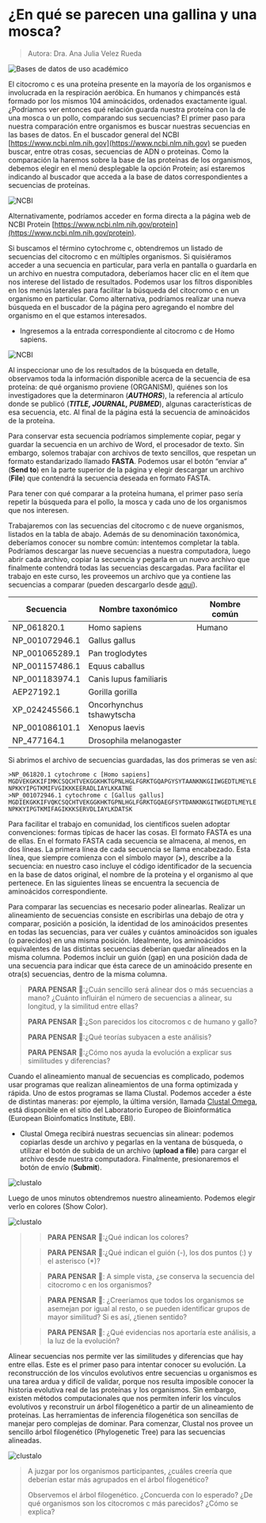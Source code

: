 # ¿En qué se parecen una gallina y una mosca?

> Autora: Dra. Ana Julia Velez Rueda

![Bases de datos de uso académico](notas_bases_datos.png "Bases de datos de uso académico...mucho más que un SQL")

El citocromo c es una proteína presente en la mayoría de los organismos e involucrada en la respiración aeróbica. En humanos y chimpancés está formado por los mismos 104 aminoácidos, ordenados exactamente igual. ¿Podríamos ver entonces qué relación guarda nuestra proteína con la de una mosca o un pollo, comparando sus secuencias? El primer paso para nuestra comparación entre organismos es buscar nuestras secuencias en las bases de datos. En el buscador general del NCBI [https://www.ncbi.nlm.nih.gov](https://www.ncbi.nlm.nih.gov) se pueden buscar, entre otras cosas, secuencias de ADN o proteínas. Como la comparación la haremos sobre la base de las proteínas de los organismos, debemos elegir en el menú desplegable la opción Protein; así estaremos indicando al buscador que acceda a la base de datos correspondientes a secuencias de proteínas.

![NCBI](ncbi_buscqueda.png "NCBI")


Alternativamente, podríamos acceder en forma directa a la página web de NCBI Protein [https://www.ncbi.nlm.nih.gov/protein](https://www.ncbi.nlm.nih.gov/protein).

Si buscamos el término cytochrome c, obtendremos un listado de secuencias del citocromo c en múltiples organismos. Si quisiéramos acceder a una secuencia en particular, para verla en pantalla o guardarla en un archivo en nuestra computadora, deberíamos hacer clic en el ítem que nos interese del listado de resultados. Podemos usar los filtros disponibles en los menús laterales para facilitar la búsqueda del citocromo c en un organismo en particular. Como alternativa, podríamos realizar una nueva búsqueda en el buscador de la página pero agregando el nombre del organismo en el que estamos interesados.

- Ingresemos a la entrada correspondiente al citocromo c de Homo sapiens.

![NCBI](ncbi_cit_c.png "NCBI")

Al inspeccionar uno de los resultados de la búsqueda en detalle, observamos toda la información disponible acerca de la secuencia de esa proteína: de qué organismo proviene (ORGANISM), quiénes son los investigadores que la determinaron (_**AUTHORS**_), la referencia al artículo donde se publicó (_**TITLE, JOURNAL, PUBMED**_), algunas características de esa secuencia, etc. Al final de la página está la secuencia de aminoácidos de la proteína. 

Para conservar esta secuencia podríamos simplemente copiar, pegar y guardar la secuencia en un archivo de Word, el procesador de texto. Sin embargo, solemos trabajar con archivos de texto sencillos, que respetan un formato estandarizado llamado **FASTA**. Podemos usar el botón “enviar a” (**Send to**) en la parte superior de la página y elegir descargar un archivo (**File**) que contendrá la secuencia deseada en formato FASTA. 

Para tener con qué comparar a la proteína humana, el primer paso sería repetir la búsqueda para el pollo, la mosca y cada uno de los organismos que nos interesen.

Trabajaremos con las secuencias del citocromo c de nueve organismos, listados en la tabla de abajo. Además de su denominación taxonómica, deberíamos conocer su nombre común: intentemos completar la tabla.
Podríamos descargar las nueve secuencias a nuestra computadora, luego abrir cada archivo, copiar la secuencia y pegarla en un nuevo archivo que finalmente contendrá todas las secuencias descargadas. Para facilitar el trabajo en este curso, les proveemos un archivo que ya contiene las secuencias a comparar (pueden descargarlo desde [aquí](https://drive.google.com/file/d/1LVn72e1ru8Bf3HOA1sP29o_-kf1SmfP1/view?usp=sharing)).

| Secuencia	|Nombre taxonómico | Nombre común | 
|-------------	|----------	|--------------	|
| NP_061820.1 | Homo sapiens | Humano | 
| NP_001072946.1 | Gallus gallus |
| NP_001065289.1 | Pan troglodytes |
| NP_001157486.1 | Equus caballus |
| NP_001183974.1 | Canis lupus familiaris |
| AEP27192.1 | Gorilla gorilla |
| XP_024245566.1 | Oncorhynchus tshawytscha |
| NP_001086101.1 | Xenopus laevis |
| NP_477164.1 | Drosophila melanogaster |


Si abrimos el archivo de secuencias guardadas, las dos primeras se ven así:

```
>NP_061820.1 cytochrome c [Homo sapiens]
MGDVEKGKKIFIMKCSQCHTVEKGGKHKTGPNLHGLFGRKTGQAPGYSYTAANKNKGIIWGEDTLMEYLE
NPKKYIPGTKMIFVGIKKKEERADLIAYLKKATNE
>NP_001072946.1 cytochrome c [Gallus gallus]
MGDIEKGKKIFVQKCSQCHTVEKGGKHKTGPNLHGLFGRKTGQAEGFSYTDANKNKGITWGEDTLMEYLE
NPKKYIPGTKMIFAGIKKKSERVDLIAYLKDATSK
```
Para facilitar el trabajo en comunidad, los científicos suelen adoptar convenciones: formas típicas de hacer las cosas. El formato FASTA es una de ellas. En el formato FASTA cada secuencia se almacena, al menos, en dos líneas.
La primera línea de cada secuencia se llama encabezado. Esta línea, que siempre comienza con el símbolo mayor (**>**), describe a la secuencia: en nuestro caso incluye el código identificador de la secuencia en la base de datos original, el nombre de la proteína y el organismo al que pertenece.
En las siguientes líneas se encuentra la secuencia de aminoácidos correspondiente.

Para comparar las secuencias es necesario poder alinearlas. Realizar un alineamiento de secuencias consiste en escribirlas una debajo de otra y comparar, posición a posición, la identidad de los aminoácidos presentes en todas las secuencias, para ver cuáles y cuántos aminoácidos son iguales (o parecidos) en una misma posición. Idealmente, los aminoácidos equivalentes de las distintas secuencias deberían quedar alineados en la misma columna. Podemos incluir un guión (gap) en una posición dada de una secuencia para indicar que ésta carece de un aminoácido presente en otra(s) secuencias, dentro de la misma columna.

>**PARA PENSAR** 🤔:¿Cuán sencillo será alinear dos o más secuencias a mano? ¿Cuánto influirán el número de secuencias a alinear, su longitud, y la similitud entre ellas?
>
>**PARA PENSAR** 🤔:¿Son parecidos los citocromos c de humano y gallo? 
>
>**PARA PENSAR** 🤔:¿Qué teorías subyacen a este análisis?
>
>**PARA PENSAR** 🤔:¿Cómo nos ayuda la evolución a explicar sus similitudes y diferencias?
>


Cuando el alineamiento manual de secuencias es complicado, podemos usar programas que realizan alineamientos de una forma optimizada y rápida. Uno de estos programas se llama Clustal. Podemos acceder a éste de distintas maneras: por ejemplo, la última versión, llamada [Clustal Omega](https://www.ebi.ac.uk/Tools/msa/clustalo/), está disponible en el sitio del Laboratorio Europeo de Bioinformática (European Bioinfomatics Institute, EBI).

- Clustal Omega recibirá nuestras secuencias sin alinear: podemos copiarlas desde un archivo y pegarlas en la ventana de búsqueda, o utilizar el botón de subida de un archivo (**upload a file**) para cargar el archivo desde nuestra computadora. Finalmente, presionaremos el botón de envío (**Submit**).


![clustalo](clustalo.png "clustalo")


Luego de unos minutos obtendremos nuestro alineamiento. Podemos elegir verlo en colores (Show Color).

![clustalo](aligment_colors.png "clustalo")


>>**PARA PENSAR** 🤔:¿Qué indican los colores?
>
>>**PARA PENSAR** 🤔:¿Qué indican el guión (-), los dos puntos (:) y el asterisco (*)?
>
>>**PARA PENSAR** 🤔: A simple vista, ¿se conserva la secuencia del citocromo c en los organismos?
>
>>**PARA PENSAR** 🤔: ¿Creeríamos que todos los organismos se asemejan por igual al resto, o se pueden identificar grupos de mayor similitud? Si es así, ¿tienen sentido?
>
>>**PARA PENSAR** 🤔: ¿Qué evidencias nos aportaría este análisis, a la luz de la evolución?
>


Alinear secuencias nos permite ver las similitudes y diferencias que hay entre ellas. Este es el primer paso para intentar conocer su evolución. La reconstrucción de los vínculos evolutivos entre secuencias u organismos es una tarea ardua y difícil de validar, porque nos resulta imposible conocer la historia evolutiva real de las proteínas y los organismos. Sin embargo, existen métodos computacionales que nos permiten inferir los vínculos evolutivos y reconstruir un árbol filogenético a partir de un alineamiento de proteínas. Las herramientas de inferencia filogenética son sencillas de manejar pero complejas de dominar. Para comenzar, Clustal nos provee un sencillo árbol filogenético (Phylogenetic Tree) para las secuencias alineadas.


![clustalo](tree.png "clustalo")


>A juzgar por los organismos participantes, ¿cuáles creería que deberían estar más agrupados en el árbol filogenético?
>
>Observemos el árbol filogenético. ¿Concuerda con lo esperado? ¿De qué organismos son los citocromos c más parecidos? ¿Cómo se explica?
>